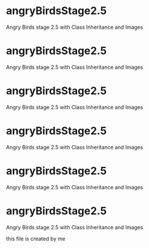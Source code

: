 # angryBirdsStage2.5
Angry Birds stage 2.5 with Class Inheritance and Images
# angryBirdsStage2.5
Angry Birds stage 2.5 with Class Inheritance and Images
# angryBirdsStage2.5
Angry Birds stage 2.5 with Class Inheritance and Images
# angryBirdsStage2.5
Angry Birds stage 2.5 with Class Inheritance and Images
# angryBirdsStage2.5
Angry Birds stage 2.5 with Class Inheritance and Images
# angryBirdsStage2.5
Angry Birds stage 2.5 with Class Inheritance and Images

this file is created by me
